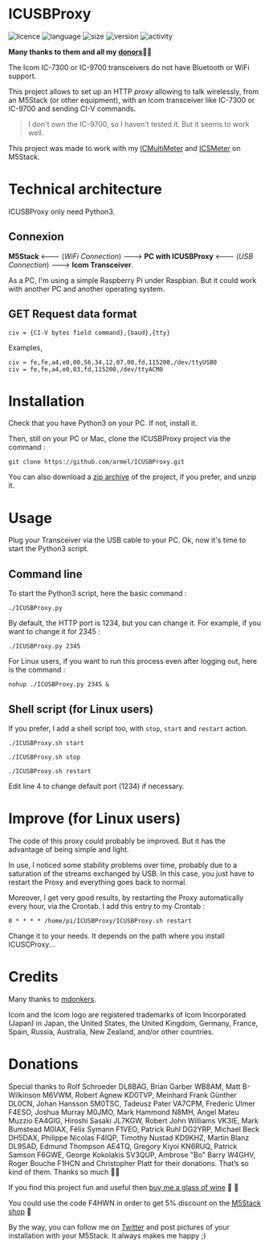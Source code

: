 # ICUSBProxy
![licence](https://img.shields.io/github/license/armel/ICUSBProxy)
![language](https://img.shields.io/github/languages/top/armel/ICUSBProxy)
![size](https://img.shields.io/github/repo-size/armel/ICUSBProxy)
![version](https://img.shields.io/github/v/release/armel/ICUSBProxy)
![activity](https://img.shields.io/github/commit-activity/y/armel/ICUSBProxy)

**Many thanks to them and all my [donors](#donations)🙏🏻** 

The Icom IC-7300 or IC-9700 transceivers do not have Bluetooth or WiFi support.

This project allows to set up an HTTP _proxy_ allowing to talk wirelessly, from an M5Stack (or other equipment), with an Icom transceiver like IC-7300 or IC-9700 and sending CI-V commands.

> I don't own the IC-9700, so I haven't tested it. But it seems to work well.

This project was made to work with my [ICMultiMeter](https://github.com/armel/ICMultiMeter) and [ICSMeter](https://github.com/armel/ICSMeter) on M5Stack.

# Technical architecture

ICUSBProxy only need Python3.

## Connexion

__M5Stack__ <--- (_WiFi Connection_) ---> __PC with ICUSBProxy__ <--- (_USB Connection_) ---> __Icom Transceiver__.

As a PC, I'm using a simple Raspberry Pi under Raspbian. But it could work with another PC and another operating system. 

## GET Request data format

`civ = {CI-V bytes field command},{baud},{tty}` 

Examples,

```
civ = fe,fe,a4,e0,00,56,34,12,07,00,fd,115200,/dev/ttyUSB0
civ = fe,fe,a4,e0,03,fd,115200,/dev/ttyACM0
```

# Installation

Check that you have Python3 on your PC. If not, install it.

Then, still on your PC or Mac, clone the ICUSBProxy project via the command :

`git clone https://github.com/armel/ICUSBProxy.git`

You can also download a [zip archive](https://github.com/armel/ICUSBProxy/releases) of the project, if you prefer, and unzip it.

# Usage

Plug your Transceiver via the USB cable to your PC. Ok, now it's time to start the Python3 script.


## Command line

To start the Python3 script, here the basic command :

`./ICUSBProxy.py`

By default, the HTTP port is 1234, but you can change it. For example, if you want to change it for 2345 :

`./ICUSBProxy.py 2345`

For Linux users, if you want to run this process even after logging out, here is the command :

`nohup ./ICUSBProxy.py 2345 &`

## Shell script (for Linux users)

If you prefer, I add a shell script too, with `stop`, `start` and `restart` action.

`./ICUSBProxy.sh start`

`./ICUSBProxy.sh stop`

`./ICUSBProxy.sh restart`

Edit line 4 to change default port (1234) if necessary.


# Improve (for Linux users)

The code of this proxy could probably be improved. But it has the advantage of being simple and light.

In use, I noticed some stability problems over time, probably due to a saturation of the streams exchanged by USB. In this case, you just have to restart the Proxy and everything goes back to normal.

Moreover, I get very good results, by restarting the Proxy automatically every hour, via the Crontab. I add this entry to my Crontab :

`0 * * * * /home/pi/ICUSBProxy/ICUSBProxy.sh restart` 

Change it to your needs. It depends on the path where you install ICUSCProxy...


# Credits
 
Many thanks to [mdonkers](https://gist.github.com/mdonkers/63e115cc0c79b4f6b8b3a6b797e485c7).

Icom and the Icom logo are registered trademarks of Icom Incorporated (Japan) in Japan, the United States, the United Kingdom, Germany, France, Spain, Russia, Australia, New Zealand, and/or other countries.

# Donations

Special thanks to Rolf Schroeder DL8BAG, Brian Garber WB8AM, Matt B-Wilkinson M6VWM, Robert Agnew KD0TVP, Meinhard Frank Günther DL0CN, Johan Hansson SM0TSC, Tadeusz Pater VA7CPM, Frederic Ulmer F4ESO, Joshua Murray M0JMO, Mark Hammond N8MH, Angel Mateu Muzzio EA4GIG, Hiroshi Sasaki JL7KGW, Robert John Williams VK3IE, Mark Bumstead M0IAX, Félix Symann F1VEO, Patrick Ruhl DG2YRP, Michael Beck DH5DAX, Philippe Nicolas F4IQP, Timothy Nustad KD9KHZ, Martin Blanz DL9SAD, Edmund Thompson AE4TQ, Gregory Kiyoi KN6RUQ, Patrick Samson F6GWE, George Kokolakis SV3QUP, Ambrose "Bo" Barry W4GHV, Roger Bouche F1HCN and Christopher Platt for their donations. That’s so kind of them. Thanks so much 🙏🏻

If you find this project fun and useful then [buy me a glass of wine](https://www.paypal.me/F4HWN) 🍷 🤗 

You could use the code F4HWN in order to get 5% discount on the [M5Stack shop](https://shop.m5stack.com/?ref=LUxetaH4) 🎁

By the way, you can follow me on [Twitter](https://twitter.com/F4HWN) and post pictures of your installation with your M5Stack. It always makes me happy ;)
